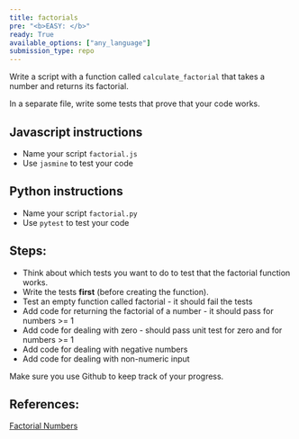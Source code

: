```yaml
---
title: factorials
pre: "<b>EASY: </b>"
ready: True
available_options: ["any_language"]
submission_type: repo
---
```


Write a script with a function called `calculate_factorial` that takes a number and returns its factorial.

In a separate file, write some tests that prove that your code works.

## Javascript instructions

- Name your script `factorial.js`
- Use `jasmine` to test your code

## Python instructions

- Name your script `factorial.py`
- Use `pytest` to test your code

## Steps:

- Think about which tests you want to do to test that the factorial function works.
- Write the tests **first** (before creating the function).
- Test an empty function called factorial - it should fail the tests
- Add code for returning the factorial of a number - it should pass for numbers >= 1
- Add code for dealing with zero - should pass unit test for zero and for numbers >= 1
- Add code for dealing with negative numbers
- Add code for dealing with non-numeric input

Make sure you use Github to keep track of your progress.

## References:

[Factorial Numbers](https://whatis.techtarget.com/definition/factorial)
